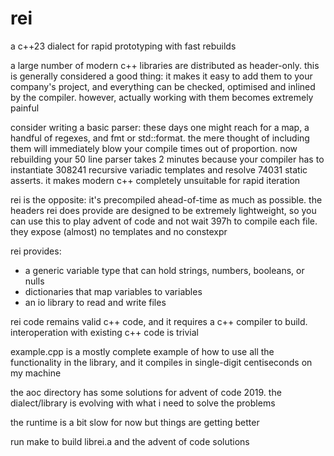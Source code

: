 rei
===

a c++23 dialect for rapid prototyping with fast rebuilds



a large number of modern c++ libraries are distributed as header-only.  this is
generally considered a good thing: it makes it easy to add them to your
company's project, and everything can be checked, optimised and inlined by
the compiler.  however, actually working with them becomes extremely painful

consider writing a basic parser: these days one might reach for a map, a
handful of regexes, and fmt or std::format.  the mere thought of including them
will immediately blow your compile times out of proportion.  now rebuilding
your 50 line parser takes 2 minutes because your compiler has to instantiate
308241 recursive variadic templates and resolve 74031 static asserts.  it makes
modern c++ completely unsuitable for rapid iteration

rei is the opposite: it's precompiled ahead-of-time as much as possible.  the
headers rei does provide are designed to be extremely lightweight, so you can
use this to play advent of code and not wait 397h to compile each file.  they
expose (almost) no templates and no constexpr



rei provides:

- a generic variable type that can hold strings, numbers, booleans, or nulls
- dictionaries that map variables to variables
- an io library to read and write files



rei code remains valid c++ code, and it requires a c++ compiler to build.
interoperation with existing c++ code is trivial



example.cpp is a mostly complete example of how to use all the functionality in
the library, and it compiles in single-digit centiseconds on my machine



the aoc directory has some solutions for advent of code 2019.
the dialect/library is evolving with what i need to solve the problems



the runtime is a bit slow for now but things are getting better



run make to build librei.a and the advent of code solutions
